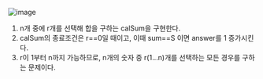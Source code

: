![image](https://user-images.githubusercontent.com/33195517/183251585-276e05bd-0f0c-4610-9490-31b03220ea86.png)

1. n개 중에 r개를 선택해 합을 구하는 calSum을 구현한다.
2. calSum의 종료조건은 r==0일 때이고, 이때 sum==S 이면 answer를 1 증가시킨다.
3. r이 1부터 n까지 가능하므로, n개의 숫자 중 r(1...n)개를 선택하는 모든 경우를 구하는 문제이다.
